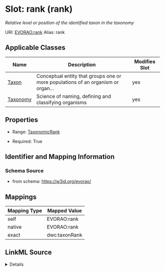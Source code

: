 

# Slot: rank (rank) 


_Relative level or position of the identified taxon in the taxonomy_





URI: [EVORAO:rank](https://w3id.org/evorao/rank)
Alias: rank

<!-- no inheritance hierarchy -->





## Applicable Classes

| Name | Description | Modifies Slot |
| --- | --- | --- |
| [Taxon](Taxon.md) | Conceptual entity that groups one or more populations of an organism or organ... |  yes  |
| [Taxonomy](Taxonomy.md) | Science of naming, defining and classifying organisms |  yes  |







## Properties

* Range: [TaxonomicRank](TaxonomicRank.md)

* Required: True





## Identifier and Mapping Information







### Schema Source


* from schema: https://w3id.org/evorao/




## Mappings

| Mapping Type | Mapped Value |
| ---  | ---  |
| self | EVORAO:rank |
| native | EVORAO:rank |
| exact | dwc:taxonRank |




## LinkML Source

<details>
```yaml
name: rank
description: Relative level or position of the identified taxon in the taxonomy
title: rank
from_schema: https://w3id.org/evorao/
exact_mappings:
- dwc:taxonRank
rank: 1000
alias: rank
domain_of:
- Taxonomy
- Taxon
range: TaxonomicRank
required: true
multivalued: false

```
</details>